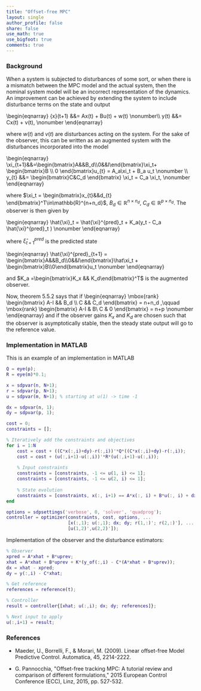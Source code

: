 ```yaml
---
title: "Offset-free MPC"
layout: single
author_profile: false
share: false
use_math: true
use_bigfoot: true
comments: true
---
```


### Background

When a system is subjected to disturbances of some sort, or when there is a mismatch between the MPC model and the actual system, then the nominal system model will be an incorrect representation of the dynamics. An improvement can be achieved by extending the system to include disturbance terms on the state and output

\begin{eqnarray}
  {x}(t+1) &&= Ax(t) + Bu(t) + w(t) \nonumber\\\\  y(t) &&= Cx(t) + v(t), \nonumber
\end{eqnarray}

where $w(t)$ and $v(t)$ are disturbances acting on the system. For the sake of the observer, this can be written as an augmented system with the disturbances incorporated into the model

\begin{eqnarray}
 \xi_{t+1}&&=\begin{bmatrix}A&&B_d\\\\0&&I\end{bmatrix}\xi_t+ \begin{bmatrix}B \\\\ 0 \end{bmatrix}u_{t} = A_a\xi_t + B_a u_t \nonumber \\\\ y_{t} &&= \begin{bmatrix}C&C_d \end{bmatrix} \xi_t = C_a \xi_t, \nonumber
\end{eqnarray}

where $\xi_t = \begin{bmatrix}x_{t}&&d_{t} \end{bmatrix}^T\in\mathbb{R}^{n+n_d}$, $B_d\in\mathbb{R}^{n \times n_d}$, $C_d\in\mathbb{R}^{p \times n_d}$.
The observer is then given by

\begin{eqnarray}
  \hat{\xi}_t = \hat{\xi}^{pred}_t + K_a(y_t - C_a \hat{\xi}^{pred}_t ) \nonumber
\end{eqnarray}

where $\hat{\xi}^{pred}_{t+1}$ is the predicted state

\begin{eqnarray}
\hat{\xi}^{pred}_{t+1} = \begin{bmatrix}A&&B_d\\\\0&&I\end{bmatrix}\hat\xi_t + \begin{bmatrix}B\\\\0\end{bmatrix}u_t \nonumber
\end{eqnarray}

and $K_a =\begin{bmatrix}K_x && K_d\end{bmatrix}^T$ is the augmented observer.


Now, theorem 5.5.2 says that if
\begin{eqnarray}
  \mbox{rank}
  \begin{bmatrix}
    A-I && B_d \\\\ C && C_d
  \end{bmatrix} = n+n_d
                    ,\qquad
                    \mbox{rank}
                    \begin{bmatrix}
                      A-I & B\\ C & 0
                    \end{bmatrix} = n+p \nonumber
\end{eqnarray}
and if the observer gains $K_x$ and $K_d$ are chosen such that the observer is asymptotically stable, then the steady state output will go to the reference value. 

### Implementation in MATLAB

This is an example of an implementation in MATLAB


```matlab
Q = eye(p);
R = eye(m)*0.1;

x = sdpvar(n, N+1); 
r = sdpvar(p, N+1);
u = sdpvar(m, N+1); % starting at u(1) -> time -1

dx = sdpvar(n, 1);
dy = sdpvar(p, 1);

cost = 0;
constraints = [];

% Iteratively add the constraints and objectives
for i = 1:N
    cost = cost + ((C*x(:,i)+dy)-r(:,i))'*Q*((C*x(:,i)+dy)-r(:,i));
    cost = cost + (u(:,i+1)-u(:,i))'*R*(u(:,i+1)-u(:,i));
    
    % Input constraints
    constraints = [constraints, -1 <= u(1, i) <= 1];
    constraints = [constraints, -1 <= u(2, i) <= 1];
    
    % State evolution
    constraints = [constraints, x(:, i+1) == A*x(:, i) + B*u(:, i) + dx];
end

options = sdpsettings('verbose', 0, 'solver', 'quadprog');
controller = optimizer(constraints, cost, options, ...
                       [x(:,1); u(:,1); dx; dy; r(1,:)'; r(2,:)'], ...
                       [u(1,2)',u(2,2)']);

```

Implementation of the observer and the disturbance estimators: 
```matlab
% Observer
xpred = A*xhat + B*uprev;
xhat = A*xhat + B*uprev + K*(y_of(:,i) - C*(A*xhat + B*uprev));
dx = xhat - xpred;
dy = y(:,i) - C*xhat;

% Get reference
references = reference(t);

% Controller
result = controller{[xhat; u(:,i); dx; dy; references]};

% Next input to apply
u(:,i+1) = result;
```


### References
* Maeder, U., Borrelli, F., & Morari, M. (2009). Linear offset-free Model Predictive Control. Automatica, 45, 2214-2222.

* G. Pannocchia, "Offset-free tracking MPC: A tutorial review and comparison of different formulations," 2015 European Control Conference (ECC), Linz, 2015, pp. 527-532.